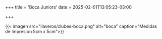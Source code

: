 +++
title = 'Boca Juniors'
date = 2025-02-01T13:05:23-03:00

+++

{{< imagen src="llaveros/clubes-boca.png" alt="boca" caption="Medidas de Impresion 5cm x 5cm">}}